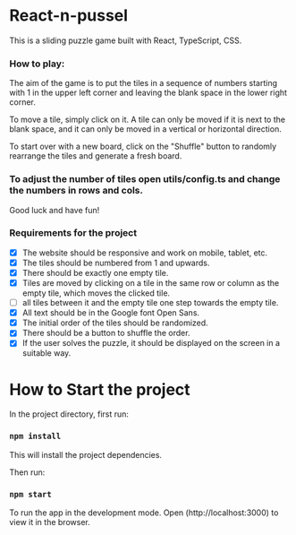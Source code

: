 # React-n-pussel

This is a sliding puzzle game built with React, TypeScript, CSS.

### How to play:

The aim of the game is to put the tiles in a sequence of numbers starting with 1 in the upper left corner and leaving the blank space in the lower right corner.

To move a tile, simply click on it. A tile can only be moved if it is next to the blank space, and it can only be moved in a vertical or horizontal direction.

To start over with a new board, click on the "Shuffle" button to randomly rearrange the tiles and generate a fresh board.

### To adjust the number of tiles open utils/config.ts and change the numbers in rows and cols.

Good luck and have fun!

### Requirements for the project

- [x] The website should be responsive and work on mobile, tablet, etc.
- [x] The tiles should be numbered from 1 and upwards.
- [x] There should be exactly one empty tile.
- [x] Tiles are moved by clicking on a tile in the same row or column as the empty tile, which moves the clicked tile.
- [ ] all tiles between it and the empty tile one step towards the empty tile.
- [x] All text should be in the Google font Open Sans.
- [x] The initial order of the tiles should be randomized.
- [x] There should be a button to shuffle the order.
- [x] If the user solves the puzzle, it should be displayed on the screen in a suitable way.

# How to Start the project

In the project directory, first run:

### `npm install`

This will install the project dependencies.

Then run:

### `npm start`

To run the app in the development mode.
Open (http://localhost:3000) to view it in the browser.

